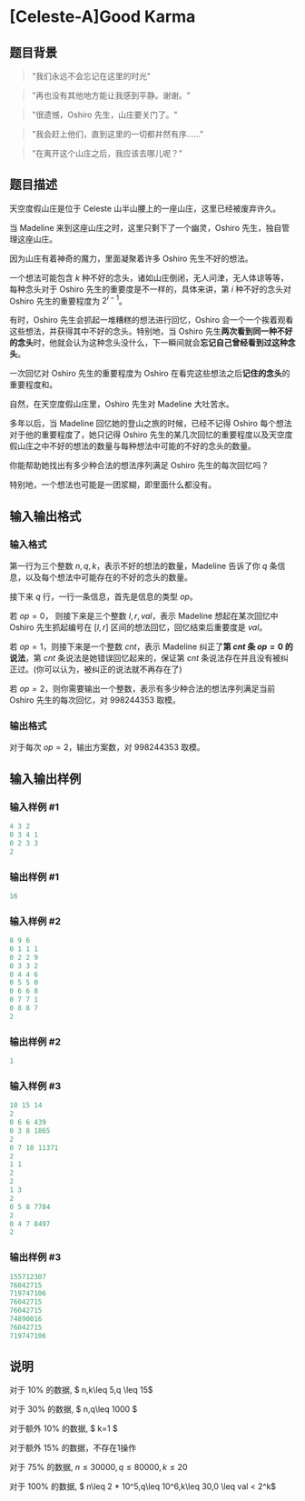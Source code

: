# [Celeste-A]Good Karma

## 题目背景

> "我们永远不会忘记在这里的时光"

> "再也没有其他地方能让我感到平静。谢谢。"

> "很遗憾，Oshiro 先生，山庄要关门了。"

> "我会赶上他们，直到这里的一切都井然有序……"

> "在离开这个山庄之后，我应该去哪儿呢？"

## 题目描述

天空度假山庄是位于 Celeste 山半山腰上的一座山庄，这里已经被废弃许久。

当 Madeline 来到这座山庄之时，这里只剩下了一个幽灵，Oshiro 先生，独自管理这座山庄。

因为山庄有着神奇的魔力，里面凝聚着许多 Oshiro 先生不好的想法。

一个想法可能包含 $k$ 种不好的念头，诸如山庄倒闭，无人问津，无人体谅等等，每种念头对于 Oshiro 先生的重要度是不一样的，具体来讲，第 $i$ 种不好的念头对 Oshiro 先生的重要程度为 $2^{i-1}$。

有时，Oshiro 先生会抓起一堆糟糕的想法进行回忆，Oshiro 会一个一个挨着观看这些想法，并获得其中不好的念头。特别地，当 Oshiro 先生**两次看到同一种不好的念头**时，他就会认为这种念头没什么，下一瞬间就会**忘记自己曾经看到过这种念头**。

一次回忆对 Oshiro 先生的重要程度为 Oshiro 在看完这些想法之后**记住的念头**的重要程度和。

自然，在天空度假山庄里，Oshiro 先生对 Madeline 大吐苦水。

多年以后，当 Madeline 回忆她的登山之旅的时候，已经不记得 Oshiro 每个想法对于他的重要程度了，她只记得 Oshiro 先生的某几次回忆的重要程度以及天空度假山庄之中不好的想法的数量与每种想法中可能的不好的念头的数量。

你能帮助她找出有多少种合法的想法序列满足 Oshiro 先生的每次回忆吗？

特别地，一个想法也可能是一团浆糊，即里面什么都没有。

## 输入输出格式

### 输入格式

第一行为三个整数 $n,q,k$，表示不好的想法的数量，Madeline 告诉了你 $q$ 条信息，以及每个想法中可能存在的不好的念头的数量。

接下来 $q$ 行，一行一条信息，首先是信息的类型 $op$。

若 $op = 0$， 则接下来是三个整数 $l,r,val$，表示 Madeline 想起在某次回忆中 Oshiro 先生抓起编号在 $[l,r]$ 区间的想法回忆，回忆结束后重要度是 $val$。

若 $op = 1$，则接下来是一个整数 $cnt$，表示 Madeline 纠正了**第 $cnt$ 条 $op = 0$ 的说法**，第 $cnt$ 条说法是她错误回忆起来的，保证第 $cnt$ 条说法存在并且没有被纠正过。(你可以认为，被纠正的说法就不再存在了)

若 $op = 2$，则你需要输出一个整数，表示有多少种合法的想法序列满足当前 Oshiro 先生的每次回忆，对 $998244353$ 取模。

### 输出格式

对于每次 $op = 2$，输出方案数，对 $998244353$ 取模。

## 输入输出样例

### 输入样例 #1

```cpp
4 3 2
0 3 4 1
0 2 3 3
2

```
### 输出样例 #1

```cpp
16
```


### 输入样例 #2

```cpp
8 9 6
0 1 1 1
0 2 2 9
0 3 3 2
0 4 4 6
0 5 5 0
0 6 6 8
0 7 7 1
0 8 8 7
2

```
### 输出样例 #2

```cpp
1
```


### 输入样例 #3

```cpp
10 15 14
2
0 6 6 439
0 3 8 1865
2
0 7 10 11371
2
1 1
2
2
1 3
2
0 5 8 7784
2
0 4 7 8497
2

```
### 输出样例 #3

```cpp
155712307
76042715
719747106
76042715
76042715
74890016
76042715
719747106
```


## 说明

对于 $10\%$ 的数据, $ n,k\leq 5,q \leq 15$

对于 $30\%$ 的数据, $ n,q\leq 1000 $

对于额外 $10\%$ 的数据, $ k=1 $

对于额外 $15\%$ 的数据，不存在1操作

对于 $75\%$ 的数据, $n\leq 30000,q\leq 80000,k \leq 20$

对于 $100\%$ 的数据, $ n\leq 2 * 10^5,q\leq 10^6,k\leq 30,0 \leq val < 2^k$

